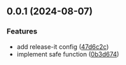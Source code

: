 

## 0.0.1 (2024-08-07)


### Features

* add release-it config ([47d6c2c](https://github.com/oktaysenkan/fuuu/commit/47d6c2c4c271078ca2073f9c3e297526cdfc5798))
* implement safe function ([0b3d674](https://github.com/oktaysenkan/fuuu/commit/0b3d674030834303db202449fda2a7e13dccce36))
